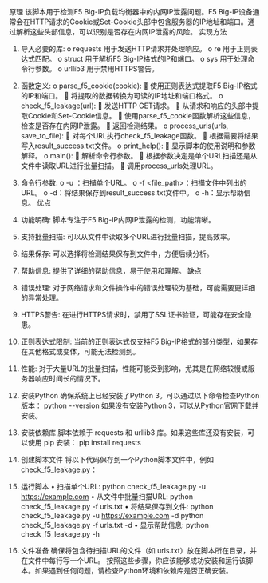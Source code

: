 
原理
该脚本用于检测F5 Big-IP负载均衡器中的内网IP泄露问题。F5 Big-IP设备通常会在HTTP请求的Cookie或Set-Cookie头部中包含服务器的IP地址和端口。通过解析这些头部信息，可以识别是否存在内网IP泄露的风险。
实现方法
1.	导入必要的库:
o	requests 用于发送HTTP请求并处理响应。
o	re 用于正则表达式匹配。
o	struct 用于解析F5 Big-IP格式的IP和端口。
o	sys 用于处理命令行参数。
o	urllib3 用于禁用HTTPS警告。
2.	函数定义:
o	parse_f5_cookie(cookie):
	使用正则表达式提取F5 Big-IP格式的IP和端口。
	将提取的数据转换为可读的IP地址和端口格式。
o	check_f5_leakage(url):
	发送HTTP GET请求。
	从请求和响应的头部中提取Cookie和Set-Cookie信息。
	使用parse_f5_cookie函数解析这些信息，检查是否存在内网IP泄露。
	返回检测结果。
o	process_urls(urls, save_to_file):
	对每个URL执行check_f5_leakage函数。
	根据需要将结果写入result_success.txt文件。
o	print_help():
	显示脚本的使用说明和参数解释。
o	main():
	解析命令行参数。
	根据参数决定是单个URL扫描还是从文件中读取URL进行批量扫描。
	调用process_urls处理URL。
3.	命令行参数:
o	-u <url>：扫描单个URL。
o	-f <file_path>：扫描文件中列出的URL。
o	-d：将结果保存到result_success.txt文件中。
o	-h：显示帮助信息。
优点
1.	功能明确: 脚本专注于F5 Big-IP内网IP泄露的检测，功能清晰。
2.	支持批量扫描: 可以从文件中读取多个URL进行批量扫描，提高效率。
3.	结果保存: 可以选择将检测结果保存到文件中，方便后续分析。
4.	帮助信息: 提供了详细的帮助信息，易于使用和理解。
缺点
1.	错误处理: 对于网络请求和文件操作中的错误处理较为基础，可能需要更详细的异常处理。
2.	HTTPS警告: 在进行HTTPS请求时，禁用了SSL证书验证，可能存在安全隐患。
3.	正则表达式限制: 当前的正则表达式仅支持F5 Big-IP格式的部分类型，如果存在其他格式或变体，可能无法检测到。
4.	性能: 对于大量URL的批量扫描，性能可能受到影响，尤其是在网络较慢或服务器响应时间长的情况下。


1. 安装Python
确保系统上已经安装了Python 3。可以通过以下命令检查Python版本：
python --version
如果没有安装Python 3，可以从Python官网下载并安装。
2. 安装依赖库
脚本依赖于 requests 和 urllib3 库。如果这些库还没有安装，可以使用 pip 安装：
pip install requests
3. 创建脚本文件
将以下代码保存到一个Python脚本文件中，例如 check_f5_leakage.py：
4. 运行脚本
•	扫描单个URL:
python check_f5_leakage.py -u https://example.com
•	从文件中批量扫描URL:
python check_f5_leakage.py -f urls.txt
•	将结果保存到文件:
python check_f5_leakage.py -u https://example.com -d
python check_f5_leakage.py -f urls.txt -d
•	显示帮助信息:
python check_f5_leakage.py -h
5. 文件准备
确保将包含待扫描URL的文件（如 urls.txt）放在脚本所在目录，并在文件中每行写一个URL。
按照这些步骤，你应该能够成功安装和运行该脚本。如果遇到任何问题，请检查Python环境和依赖库是否正确安装。


